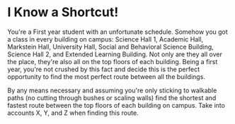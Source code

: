 # I Know a Shortcut!

You're a First year student with an unfortunate schedule. Somehow you got a class in every building on campus: Science Hall 1, Academic Hall, Markstein Hall, University Hall, Social and Behavioral Science Building, Science Hall 2, and Extended Learning Building. Not only are they all over the place, they're also all on the top floors of each building. Being a first year, you're not crushed by this fact and decide this is the perfect opportunity to find the most perfect route between all the buildings.

By any means necessary and assuming you're only sticking to walkable paths (no cutting through bushes or scaling walls) find the shortest and fastest route between the top floors of each building on campus. Take into accounts X, Y, and Z when finding this route.